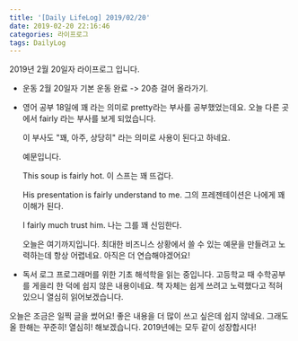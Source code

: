 ```yaml
---
title: '[Daily LifeLog] 2019/02/20'
date: 2019-02-20 22:16:46
categories: 라이프로그
tags: DailyLog
---
```


2019년 2월 20일자 라이프로그 입니다.

- 운동
  2월 20일자 기본 운동 완료
	-> 20층 걸어 올라가기.

- 영어 공부
	18일에 꽤 라는 의미로 pretty라는 부사를 공부했었는데요.
	오늘 다른 곳에서 fairly 라는 부사를 보게 되었습니다.

	이 부사도 "꽤, 아주, 상당히" 라는 의미로 사용이 된다고 하네요.

	예문입니다.

	This soup is fairly hot.
	이 스프는 꽤 뜨겁다.

	His presentation is fairly understand to me.
	그의 프레젠테이션은 나에게 꽤 이해가 된다.

	I fairly much trust him.
	나는 그를 꽤 신임한다.

	오늘은 여기까지입니다.
	최대한 비즈니스 상황에서 쓸 수 있는 예문을 만들려고 노력하는데 항상 어렵네요.
	아직은 더 연습해야겠어요!

- 독서 로그
	프로그래머를 위한 기초 해석학을 읽는 중입니다.
	고등학교 때 수학공부를 게을리 한 덕에 쉽지 않은 내용이네요.
	책 자체는 쉽게 쓰려고 노력했다고 적혀 있으니 열심히 읽어보겠습니다.

오늘은 조금은 일찍 글을 썼어요!
좋은 내용을 더 많이 쓰고 싶은데 쉽지 않네요.
그래도 올 한해는 꾸준히! 열심히! 해보겠습니다.
2019년에는 모두 같이 성장합시다!
